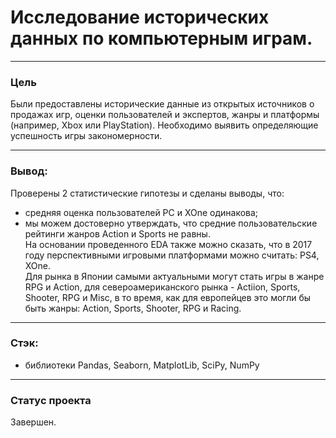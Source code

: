 
# Исследование исторических данных по компьютерным играм.

-------------------------------------------
 
### Цель

Были предоставлены исторические данные из открытых источников о продажах игр, оценки пользователей и экспертов, жанры и платформы (например, Xbox или PlayStation). Необходимо выявить определяющие успешность игры закономерности. 

-------------------------------------------

### Вывод:

Проверены 2 статистические гипотезы и сделаны выводы, что:
 - средняя оценка пользователей PC и XOne одинакова;  
 - мы можем достоверно утверждать, что средние пользовательские рейтинги жанров Action и Sports не равны.  
На основании проведенного EDA также можно сказать, что в 2017 году перспективными игровыми платформами можно считать: PS4, XOne.  
Для рынка в Японии самыми актуальными могут стать игры в жанре RPG и Action, для североамериканского рынка - Actiion, Sports, Shooter, RPG и Misc, в то время, как для европейцев это могли бы быть жанры: Action, Sports, Shooter, RPG и Racing.
 
--------------------------------------------- 
### Стэк:

- библиотеки Pandas, Seaborn, MatplotLib, SciPy, NumPy

-------------------------------------------

### Статус проекта

Завершен.
